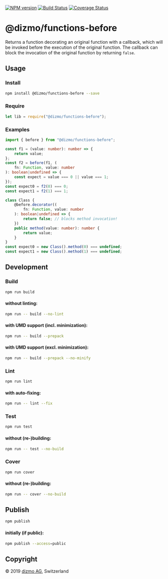 [![NPM version](https://badge.fury.io/js/%40dizmo%2Ffunctions-before.svg)](https://npmjs.org/package/@dizmo/functions-before)
[![Build Status](https://travis-ci.org/dizmo/functions-before.svg?branch=master)](https://travis-ci.org/dizmo/functions-before)
[![Coverage Status](https://coveralls.io/repos/github/dizmo/functions-before/badge.svg?branch=master)](https://coveralls.io/github/dizmo/functions-before?branch=master)

# @dizmo/functions-before

Returns a function decorating an original function with a callback, which will be invoked before the execution of the original function. The callback can block the invocation of the original function by returning `false`.

## Usage

### Install

```sh
npm install @dizmo/functions-before --save
```

### Require

```javascript
let lib = require("@dizmo/functions-before");
```

### Examples

```typescript
import { before } from "@dizmo/functions-before";
```

```typescript
const f1 = (value: number): number => {
    return value;
};
const f2 = before(f1, (
    fn: Function, value: number
): boolean|undefined => {
    const expect = value === 0 || value === 1;
});
const expect0 = f2(0) === 0;
const expect1 = f2(1) === 1;
```

```typescript
class Class {
    @before.decorator((
        fn: Function, value: number
    ): boolean|undefined => {
        return false; // blocks method invocation!
    })
    public method(value: number): number {
        return value;
    }
}
const expect0 = new Class().method(0) === undefined;
const expect1 = new Class().method(1) === undefined;
```

## Development

### Build

```sh
npm run build
```

#### without linting:

```sh
npm run -- build --no-lint
```

#### with UMD support (incl. minimization):

```sh
npm run -- build --prepack
```

#### with UMD support (excl. minimization):

```sh
npm run -- build --prepack --no-minify
```

### Lint

```sh
npm run lint
```

#### with auto-fixing:

```sh
npm run -- lint --fix
```

### Test

```sh
npm run test
```

#### without (re-)building:

```sh
npm run -- test --no-build
```

### Cover

```sh
npm run cover
```

#### without (re-)building:

```sh
npm run -- cover --no-build
```

## Publish

```sh
npm publish
```

#### initially (if public):

```sh
npm publish --access=public
```

## Copyright

 © 2019 [dizmo AG](http://dizmo.com/), Switzerland
